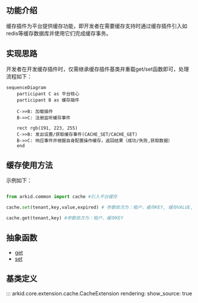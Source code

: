 ## 功能介绍

缓存插件为平台提供缓存功能，即开发者在需要缓存支持时通过缓存插件引入如redis等缓存数据库并使用它们完成缓存事务。

## 实现思路
开发者在开发缓存插件时，仅需继承缓存插件基类并重载get/set函数即可，处理流程如下：

```mermaid
sequenceDiagram
    participant C as 平台核心
    participant B as 缓存插件
    
    C->>B: 加载插件
    B->>C: 注册监听缓存事件

    rect rgb(191, 223, 255)
    C->>B: 发出设置/获取缓存事件(CACHE_SET/CACHE_GET)
    B->>C: 响应事件并根据自身配置操作缓存，返回结果（成功/失败,获取数据）
    end

```

## 缓存使用方法
示例如下：
``` python

from arkid.common import cache #引入平台缓存

cache.set(tenant,key,value,expired) # 参数依次为：租户，缓存KEY, 缓存VALUE, 过期时间

cache.get(tenant,key) #参数依次为：租户，缓存KEY

```

## 抽象函数

* [get](#arkid.core.extension.cache.CacheExtension.get)
* [set](#arkid.core.extension.cache.CacheExtension.set)

## 基类定义

::: arkid.core.extension.cache.CacheExtension
    rendering:
        show_source: true
